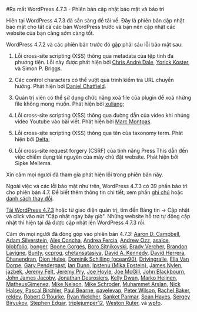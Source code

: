 #Ra mắt WordPress 4.7.3 - Phiên bản cập nhật bảo mật và bảo trì

Hiên tại WordPress 4.7.3 đã sẵn sàng để tải về. Đây là phiên bản cập nhật bảo mật cho tất cả các bản WordPress trước và bạn nên cập nhật các website của bạn càng sớm càng tốt.

WordPress 4.7.2 và các phiên bản trước đó gặp phải sáu lỗi bảo mật sau:
1. Lỗi cross-site scripting (XSS) thông qua metadata của tệp tinh đa phương tiện. Lỗi này được phát hiện bởi [Chris Andrè Dale](https://www.securesolutions.no/), [Yorick Koster](https://twitter.com/yorickkoster), và Simon P. Briggs.

1. Các control characters có thể vượt qua trình kiểm tra URL chuyển hướng. Phát hiện bởi [Daniel Chatfield](http://www.danielchatfield.com/).

1. Quản trị viên có thể sử dụng chức năng xoá file của plugin để xoá những file không mong muốn. Phát hiện bởi [xuliang](http://b.360.cn/);

1. Lỗi cross-site scripting (XSS) thông qua đường dẫn của video khi nhúng video Youtube vào bài viết. Phát hiện bởi [Marc Montpas](https://twitter.com/marcs0h).

1. Lỗi cross-site scripting (XSS) thông qua tên của taxonomy term. Phát hiện bởi [Delta](https://profiles.wordpress.org/deltamgm2);

1. Lỗi cross-site request forgery (CSRF) của tính năng Press This dẫn đến việc chiếm dụng tài nguyên của máy chủ đặt website. Phát hiện bởi Sipke Mellema.

Xin cảm mọi người đã tham gia phát hiện lỗi trong phiên bản này.

Ngoài việc vá các lỗi bảo mật như trên, WordPress 4.7.3 có 39 phần bảo trì cho phiên bản 4.7. Để biết thêm thông tin chi tiết, xem phần [ghi chú](https://codex.wordpress.org/Version_4.7.3) hoặc [danh sách thay đổi](https://core.trac.wordpress.org/query?status=closed&milestone=4.7.3&group=component&col=id&col=summary&col=component&col=status&col=owner&col=type&col=priority&col=keywords&order=priority).

[Tải WordPress 4.7.3](https://wordpress.org/download/) hoặc từ giao diện quản trị, tìm đến Bảng tin → Cập nhật và click vào nút "Cập nhật ngay bây giờ". Những website hỗ trợ tự động cập nhật thì hiện tại đã được cập nhật lên WordPress 4.7.3 rồi.

Cảm ơn mọi người đã đóng góp vào phiên bản 4.7.3: [Aaron D. Campbell](https://profiles.wordpress.org/aaroncampbell/), [Adam Silverstein](https://profiles.wordpress.org/adamsilverstein/), [Alex Concha](https://profiles.wordpress.org/xknown/), [Andrea Fercia](https://profiles.wordpress.org/afercia/), [Andrew Ozz](https://profiles.wordpress.org/azaozz/), [asalce](https://profiles.wordpress.org/asalce/), [blobfolio](https://profiles.wordpress.org/blobfolio/), [bonger](https://profiles.wordpress.org/gitlost/), [Boone Gorges](https://profiles.wordpress.org/boonebgorges/), [Boro Sitnikovski](https://profiles.wordpress.org/bor0/), [Brady Vercher](https://profiles.wordpress.org/bradyvercher/), [Brandon Lavigne](https://profiles.wordpress.org/drrobotnik/), [Bunty](https://profiles.wordpress.org/bhargavbhandari90/), [ccprog](https://profiles.wordpress.org/ccprog/), [chetansatasiya](https://profiles.wordpress.org/ketuchetan/), [David A. Kennedy](https://profiles.wordpress.org/davidakennedy/), [David Herrera](https://profiles.wordpress.org/dlh/), [Dhanendran](https://profiles.wordpress.org/dhanendran/), [Dion Hulse](https://profiles.wordpress.org/dd32/), [Dominik Schilling (ocean90)](https://profiles.wordpress.org/ocean90/), [Drivingralle](https://profiles.wordpress.org/drivingralle/), [Ella Van Dorpe](https://profiles.wordpress.org/iseulde/), [Gary Pendergast](https://profiles.wordpress.org/pento/), [Ian Dunn](https://profiles.wordpress.org/iandunn/), [Ipstenu (Mika Epstein)](https://profiles.wordpress.org/ipstenu/), [James Nylen](https://profiles.wordpress.org/jnylen0/), [jazbek](https://profiles.wordpress.org/jazbek/), [Jeremy Felt](https://profiles.wordpress.org/jeremyfelt/), [Jeremy Pry](https://profiles.wordpress.org/jpry/), [Joe Hoyle](https://profiles.wordpress.org/joehoyle/), [Joe McGill](https://profiles.wordpress.org/joemcgill/), [John Blackbourn](https://profiles.wordpress.org/johnbillion/), [John James Jacoby](https://profiles.wordpress.org/johnjamesjacoby/), [Jonathan Desrosiers](https://profiles.wordpress.org/desrosj/), [Kelly Dwan](https://profiles.wordpress.org/ryelle/), [Marko Heijnen](https://profiles.wordpress.org/markoheijnen/), [MatheusGimenez](https://profiles.wordpress.org/matheusgimenez/), [Mike Nelson](https://profiles.wordpress.org/mnelson4/), [Mike Schroder](https://profiles.wordpress.org/mikeschroder/), [Muhammet Arslan](https://profiles.wordpress.org/codegeass/), [Nick Halsey](https://profiles.wordpress.org/celloexpressions/), [Pascal Birchler](https://profiles.wordpress.org/swissspidy/), [Paul Bearne](https://profiles.wordpress.org/pbearne/), [pavelevap](https://profiles.wordpress.org/pavelevap/), [Peter Wilson](https://profiles.wordpress.org/peterwilsoncc/), [Rachel Baker](https://profiles.wordpress.org/rachelbaker/), [reldev](https://profiles.wordpress.org/reldev/), [Robert O’Rourke](https://profiles.wordpress.org/sanchothefat/), [Ryan Welcher](https://profiles.wordpress.org/welcher/), [Sanket Parmar](https://profiles.wordpress.org/sanketparmar/), [Sean Hayes](https://profiles.wordpress.org/seanchayes/), [Sergey Biryukov](https://profiles.wordpress.org/sergeybiryukov/), [Stephen Edgar](https://profiles.wordpress.org/netweb/), [triplejumper12](https://profiles.wordpress.org/triplejumper12/), [Weston Ruter](https://profiles.wordpress.org/westonruter/), và [wpfo](https://profiles.wordpress.org/wpfo/).
